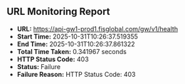 ## URL Monitoring Report

- **URL:** https://api-gw1-prod1.fisglobal.com/gw/v1/health
- **Start Time:** 2025-10-31T10:26:37.519355
- **End Time:** 2025-10-31T10:26:37.861322
- **Total Time Taken:** 0.341967 seconds
- **HTTP Status Code:** 403
- **Status:** Failure
- **Failure Reason:** HTTP Status Code: 403
